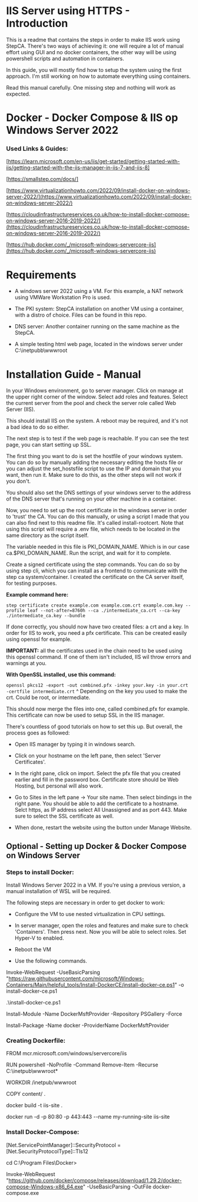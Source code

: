 # IIS Server using HTTPS - Introduction

This is a readme that contains the steps in order to make IIS work using StepCA. There's two ways of achieving it: one will require a lot of manual effort using GUI and no docker containers, the other way will be using powershell scripts and automation in containers.

In this guide, you will mostly find how to setup the system using the first approach. I'm still working on how to automate everything using containers.

Read this manual carefully. One missing step and nothing will work as expected.

# Docker - Docker Compose & IIS op Windows Server 2022

### Used Links & Guides:

[https://learn.microsoft.com/en-us/iis/get-started/getting-started-with-iis/getting-started-with-the-iis-manager-in-iis-7-and-iis-8]

[https://smallstep.com/docs/]

[https://www.virtualizationhowto.com/2022/09/install-docker-on-windows-server-2022/](https://www.virtualizationhowto.com/2022/09/install-docker-on-windows-server-2022/)

[https://cloudinfrastructureservices.co.uk/how-to-install-docker-compose-on-windows-server-2016-2019-2022/](https://cloudinfrastructureservices.co.uk/how-to-install-docker-compose-on-windows-server-2016-2019-2022/)

[https://hub.docker.com/_/microsoft-windows-servercore-iis](https://hub.docker.com/_/microsoft-windows-servercore-iis)

# Requirements

- A windows server 2022 using a VM. For this example, a NAT network using VMWare Workstation Pro is used.

- The PKI system: StepCA installation on another VM using a container, with a distro of choice. Files can be found in this repo.

- DNS server: Another container running on the same machine as the StepCA.

- A simple testing html web page, located in the windows server under C:\inetpubb\wwwroot
# Installation Guide - Manual

In your Windows environment, go to server manager. Click on manage at the upper right corner of the window. Select add roles and features. Select the current server from the pool and check the server role called Web Server (IIS).

This should install IIS on the system. A reboot may be required, and it's not a bad idea to do so either.

The next step is to test if the web page is reachable. If you can see the test page, you can start setting up SSL.

The first thing you want to do is set the hostfile of your windows system. You can do so by manually adding the necessary editing the hosts file or you can adjust the set_hostsfile script to use the IP and domain that you want, then run it. Make sure to do this, as the other steps will not work if you don't.

You should also set the DNS settings of your windows server to the address of the DNS server that's running on your other machine in a container.

Now, you need to set up the root certificate in the windows server in order to 'trust' the CA. You can do this manually, or using a script I made that you can also find next to this readme file. It's called install-rootcert. Note that using this script will require a .env file, which needs to be located in the same directory as the script itself.

The variable needed in this file is PKI_DOMAIN_NAME. Which is in our case ca.$PKI_DOMAIN_NAME. Run the script, and wait for it to complete.

Create a signed certificate using the step commands. You can do so by using step cli, which you can install as a frontend to communicate with the step ca system/container. I created the certificate on the CA server itself, for testing purposes. 

**Example command here:**

    step certificate create example.com example.com.crt example.com.key --profile leaf --not-after=8760h --ca ./intermediate_ca.crt --ca-key ./intermediate_ca.key --bundle

If done correctly, you should now have two created files: a crt and a key. In order for IIS to work, you need a pfx certificate. This can be created easily using openssl for example.

**IMPORTANT:** all the certificates used in the chain need to be used using this openssl command. If one of them isn't included, IIS wil throw errors and warnings at you.

**With OpenSSL installed, use this command:**

`openssl pkcs12 -export -out combined.pfx -inkey your.key -in your.crt -certfile intermediate.crt` 
^ Depending on the key you used to make the crt. Could be root, or intermediate.

This should now merge the files into one, called combined.pfx for example. This certificate can now be used to setup SSL in the IIS manager.

There's countless of good tutorials on how to set this up. But overall, the process goes as followed:

- Open IIS manager by typing it in windows search.

- Click on your hostname on the left pane, then select 'Server Certificates'.

- In the right pane, click on import. Select the pfx file that you created earlier and fill in the password box. Certificate store should be Web Hosting, but personal will also work.

- Go to Sites in the left pane -> Your site name. Then select bindings in the right pane. You should be able to add the certificate to a hostname. Selct https, as IP address select All Unassigned and as port 443. Make sure to select the SSL certificate as well.

- When done, restart the website using the button under Manage Website.

## Optional - Setting up Docker & Docker Compose on Windows Server

### Steps to install Docker:

Install Windows Server 2022 in a VM. If you're using a previous version, a manual installation of WSL will be required.

The following steps are necessary in order to get docker to work:

- Configure the VM to use nested virtualization in CPU settings.

- In server manager, open the roles and features and make sure to check 'Containers'. Then press next. Now you will be able to select roles. Set Hyper-V to enabled.

- Reboot the VM

- Use the following commands.

Invoke-WebRequest -UseBasicParsing "https://raw.githubusercontent.com/microsoft/Windows-Containers/Main/helpful_tools/Install-DockerCE/install-docker-ce.ps1" -o install-docker-ce.ps1

.\install-docker-ce.ps1

Install-Module -Name DockerMsftProvider -Repository PSGallery -Force

Install-Package -Name docker -ProviderName DockerMsftProvider

### Creating Dockerfile:

FROM mcr.microsoft.com/windows/servercore/iis

RUN powershell -NoProfile -Command Remove-Item -Recurse C:\inetpub\wwwroot\*

WORKDIR /inetpub/wwwroot

COPY content/ .

docker build -t iis-site .

docker run -d -p 80:80 -p 443:443 --name my-running-site iis-site

### Install Docker-Compose:

[Net.ServicePointManager]::SecurityProtocol = [Net.SecurityProtocolType]::Tls12

cd C:\Program Files\Docker>

Invoke-WebRequest "https://github.com/docker/compose/releases/download/1.29.2/docker-compose-Windows-x86_64.exe" -UseBasicParsing -OutFile docker-compose.exe
